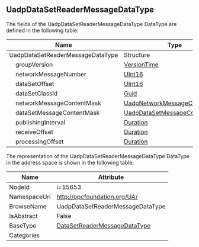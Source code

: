 <!-- datatype -->
## UadpDataSetReaderMessageDataType
  
<!-- end of description -->
The fields of the UadpDataSetReaderMessageDataType DataType are defined in the following table:  

|Name|Type|Description|
|---|---|---|
|UadpDataSetReaderMessageDataType|Structure||
|&nbsp;&nbsp;&nbsp;&nbsp;groupVersion|[VersionTime](../../DataTypes/VersionTime/readme.md)||
|&nbsp;&nbsp;&nbsp;&nbsp;networkMessageNumber|[UInt16](../../DataTypes/UInt16/readme.md)||
|&nbsp;&nbsp;&nbsp;&nbsp;dataSetOffset|[UInt16](../../DataTypes/UInt16/readme.md)||
|&nbsp;&nbsp;&nbsp;&nbsp;dataSetClassId|[Guid](../../DataTypes/Guid/readme.md)||
|&nbsp;&nbsp;&nbsp;&nbsp;networkMessageContentMask|[UadpNetworkMessageContentMask](../../DataTypes/UadpNetworkMessageContentMask/readme.md)||
|&nbsp;&nbsp;&nbsp;&nbsp;dataSetMessageContentMask|[UadpDataSetMessageContentMask](../../DataTypes/UadpDataSetMessageContentMask/readme.md)||
|&nbsp;&nbsp;&nbsp;&nbsp;publishingInterval|[Duration](../../DataTypes/Duration/readme.md)||
|&nbsp;&nbsp;&nbsp;&nbsp;receiveOffset|[Duration](../../DataTypes/Duration/readme.md)||
|&nbsp;&nbsp;&nbsp;&nbsp;processingOffset|[Duration](../../DataTypes/Duration/readme.md)||

The representation of the UadpDataSetReaderMessageDataType DataType in the address space is shown in the following table:  

|Name|Attribute|
|---|---|
|NodeId|i=15653|
|NamespaceUri|http://opcfoundation.org/UA/|
|BrowseName|UadpDataSetReaderMessageDataType|
|IsAbstract|False|
|BaseType|[DataSetReaderMessageDataType](../../DataTypes/DataSetReaderMessageDataType/readme.md)|
|Categories||

